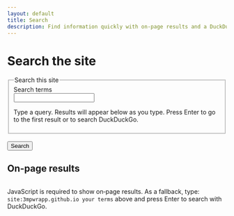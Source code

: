 ```yaml
---
layout: default
title: Search
description: Find information quickly with on-page results and a DuckDuckGo fallback, limited to the 3mpwr site.
---
```


# Search the site

<form id="site-search" action="https://duckduckgo.com/" method="get" role="search" aria-describedby="search-help">
  <fieldset>
    <legend>Search this site</legend>
    <div>
      <label for="q">Search terms</label><br>
      <input id="q" name="q_user" type="search" required inputmode="search" autocomplete="off" spellcheck="true" aria-describedby="search-help results-summary">
      <p id="search-help">Type a query. Results will appear below as you type. Press Enter to go to the first result or to search DuckDuckGo.</p>
    </div>
  </fieldset>
  <br>
  <button type="submit">Search</button>

  <!-- Real query sent to DuckDuckGo; filled on submit -->
  <input type="hidden" id="q_real" name="q" value="">
  <input type="hidden" name="t" value="h_">
</form>

<!-- Live region for announcements -->
<div id="search-status" class="sr-only" role="status" aria-live="polite" aria-atomic="true"></div>

<!-- On-page results -->
<section id="results" role="region" aria-labelledby="results-heading">
  <h2 id="results-heading">On-page results</h2>
  <p id="results-summary" class="sr-only" aria-live="polite" aria-atomic="true"></p>
  <ol id="results-list"></ol>
  <template id="result-item-template">
    <li class="result-item">
      <h3 class="result-title"><a target="_self" rel="nofollow noopener"></a></h3>
      <p class="result-excerpt"></p>
    </li>
  </template>
</section>

<style>
  #results { margin-top: 1rem; }
  #results-list { display: grid; gap: 0.75rem; padding-left: 1.25rem; }
  .result-title a { 
    text-decoration: underline;
    color: var(--link-color, #007bff);
  }
  .result-title a:hover {
    color: var(--link-hover-color, #0056b3);
  }
  .sr-only { position: absolute; width: 1px; height: 1px; overflow: hidden; clip: rect(0 0 0 0); white-space: nowrap; }
  .secondary { color: var(--text-secondary, #555); font-size: 0.9em; }
  .result-item { margin-bottom: 0.25rem; }
  .result-excerpt { 
    margin: 0.25rem 0 0 0;
    color: var(--text-color, #222);
  }
  mark.mark {
    background-color: var(--highlight-bg, #ffeb3b);
    color: var(--highlight-text, #000);
    padding: 0 2px;
  }
  @media (prefers-contrast: more) { 
    .result-title a { text-decoration-thickness: 3px; }
    mark.mark {
      border: 2px solid var(--text-color, #000);
      font-weight: bold;
    }
  }
</style>

<noscript>
  <p>
    JavaScript is required to show on‑page results. As a fallback, type: <code>site:3mpwrapp.github.io your terms</code> above and press Enter to search with DuckDuckGo.
  </p>
</noscript>

<script>
  (function () {
    var form = document.getElementById('site-search');
    var user = document.getElementById('q');
    var real = document.getElementById('q_real');
    var status = document.getElementById('search-status');
    var list = document.getElementById('results-list');
    var summary = document.getElementById('results-summary');
    var template = document.getElementById('result-item-template');

    function announce(msg) {
      if (window.announce) { window.announce(msg); return; }
      if (!status) return;
      status.textContent = '';
      setTimeout(function(){ status.textContent = msg; }, 10);
    }

    // Build the real query for DuckDuckGo on submit and focus first result if present
    if (form && user && real) {
      form.addEventListener('submit', function (e) {
        var term = (user.value || '').trim();
        // If we have on-page results, go to the first one instead of leaving the site
        var first = list && list.querySelector('a');
        if (first) {
          e.preventDefault();
          try { first.focus(); } catch (err) {}
        }
        real.value = 'site:3mpwrapp.github.io ' + term;
        var msg = term ? ('Searching this site for “' + term + '”.') : 'Searching this site.';
        announce(msg);
      });
    }

    function normalize(s) { return (s || '').toString().toLowerCase(); }
    function includesAll(hay, needles) { return needles.every(function(n){ return hay.includes(n); }); }

    function escapeHTML(s) {
      return (s || '').replace(/[&<>"']/g, function(c){
        return ({'&':'&amp;','<':'&lt;','>':'&gt;','"':'&quot;','\'':'&#39;'}[c]);
      });
    }

    function highlight(text, terms) {
      // SECURE: Use DOM methods instead of innerHTML to prevent XSS
      var container = document.createElement('span');
      var safe = text || '';
      
      if (!terms || terms.length === 0) {
        container.textContent = safe;
        return container;
      }
      
      try {
        var pattern = terms.map(function(t){ 
          return t.replace(/[.*+?^${}()|[\]\\]/g, '\\$&'); 
        }).join('|');
        var re = new RegExp('(' + pattern + ')', 'ig');
        var lastIndex = 0;
        var match;
        
        // Reset regex state
        re.lastIndex = 0;
        
        while ((match = re.exec(safe)) !== null) {
          // Add text before match
          if (match.index > lastIndex) {
            container.appendChild(
              document.createTextNode(safe.slice(lastIndex, match.index))
            );
          }
          
          // Add highlighted match
          var mark = document.createElement('mark');
          mark.className = 'mark';
          mark.textContent = match[0];
          container.appendChild(mark);
          
          lastIndex = match.index + match[0].length;
          
          // Prevent infinite loop on zero-width matches
          if (match.index === re.lastIndex) {
            re.lastIndex++;
          }
        }
        
        // Add remaining text
        if (lastIndex < safe.length) {
          container.appendChild(document.createTextNode(safe.slice(lastIndex)));
        }
        
        return container;
      } catch (e) {
        container.textContent = safe;
        return container;
      }
    }

    function render(results, q, terms) {
      if (!list) return;
      list.innerHTML = ''; // Safe to clear
      var count = results.length;
      var msg = !q ? '' : (count === 0 ? ('No results for "' + escapeHTML(q) + '"') : (count + ' result' + (count === 1 ? '' : 's') + ' for "' + escapeHTML(q) + '"'));
      if (summary) summary.textContent = msg;
      if (status) status.textContent = msg; // Update live region
      if (q) announce(msg);
      var limit = 160;
      results.slice(0, 50).forEach(function(item){
        var node = template.content.cloneNode(true);
        var a = node.querySelector('a');
        var p = node.querySelector('.result-excerpt');
        a.href = item.url;
        
        // SECURE: Use DOM methods instead of innerHTML
        var shownTitle = item.title || item.url || '';
        var titleEl = highlight(shownTitle, terms);
        a.textContent = ''; // Clear first
        if (titleEl.nodeType === Node.TEXT_NODE) {
          a.appendChild(titleEl);
        } else {
          // Append all children from container
          while (titleEl.firstChild) {
            a.appendChild(titleEl.firstChild);
          }
        }

        var text = item.excerpt || item.content || '';
        var snippet = text.length > limit ? (text.slice(0, limit).trim() + '…') : text;
        var excerptEl = highlight(snippet, terms);
        p.textContent = ''; // Clear first
        if (excerptEl.nodeType === Node.TEXT_NODE) {
          p.appendChild(excerptEl);
        } else {
          // Append all children from container
          while (excerptEl.firstChild) {
            p.appendChild(excerptEl.firstChild);
          }
        }
        
        list.appendChild(node);
      });
    }

    var idx = [];
    var loaded = false;
    var pending = '';
    function doSearch(q) {
      var terms = normalize(q).split(/\s+/).filter(Boolean);
      if (terms.length === 0) { render([], '', terms); return; }

      function scoreItem(item) {
        var title = normalize(item.title);
        var url = normalize(item.url);
        var content = normalize(item.content);
        var presentAll = terms.every(function(t){
          return title.includes(t) || url.includes(t) || content.includes(t);
        });
        if (!presentAll) return -1; // exclude
        var score = 0;
        terms.forEach(function(t){
          if (title.includes(t)) score += 5;
          if (url.includes(t)) score += 2;
          if (content.includes(t)) score += 1;
        });
        // Bonus if all terms appear in the title
        var allInTitle = terms.every(function(t){ return title.includes(t); });
        if (allInTitle) score += 5;
        return score;
      }

      var results = idx
        .map(function(item){ return { item: item, score: scoreItem(item) }; })
        .filter(function(s){ return s.score >= 0; })
        .sort(function(a, b){ return b.score - a.score; })
        .map(function(s){ return s.item; });

      render(results, q, terms);
    }

    function hydrateAndSearch(q) {
      if (loaded) { doSearch(q); return; }
      pending = q;
      fetch('{{ "/search.json" | relative_url }}', { headers: { 'Accept': 'application/json' } })
        .then(function(r){ return r.json(); })
        .then(function(data){
          idx = (data || []).map(function(x){
            return { title: x.title || x.name || '', url: x.url, content: x.excerpt || x.content || '' };
          });
          loaded = true;
          if (pending) doSearch(pending);
        })
        .catch(function(){
          if (summary) summary.textContent = 'On‑page search is unavailable right now.';
          announce('On‑page search is unavailable right now.');
        });
    }

    // Debounce input
    var t;
    if (user) {
      user.addEventListener('input', function(e){
        var q = e.target.value;
        clearTimeout(t);
        t = setTimeout(function(){ hydrateAndSearch(q); }, 150);
      });
    }

    // Support q= in the URL (e.g., after a DDG search or direct link)
    var params = new URLSearchParams(location.search);
    var initial = params.get('q') || params.get('q_user');
    if (initial && user) {
      user.value = initial;
      hydrateAndSearch(initial);
    }
  })();
</script>
